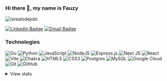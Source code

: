 ### Hi there 👋, my name is Fauzy

<!-- Profile Views -->
<p align="left"> <img src="https://komarev.com/ghpvc/?username=mch-fauzy&label=Profile%20views&color=0e75b6&style=flat" alt="isrealodejobi" /></p>

[![Linkedin Badge](https://img.shields.io/badge/-Muchamad%20Fauzy-blue?style=flat-square&logo=Linkedin&logoColor=white&link=https://www.linkedin.com/in/muchamad-fauzy-2b3489a5/)](https://www.linkedin.com/in/muchamad-fauzy-2b3489a5/)
[![Gmail Badge](https://img.shields.io/badge/-mucha.fauzy@gmail.com-c14438?style=flat-square&logo=Gmail&logoColor=white&link=mailto:mucha.fauzy@gmail.com)](mailto:mucha.fauzy@gmail.com)

### Technologies

![Go](https://img.shields.io/badge/go-%2300ADD8.svg?style=for-the-badge&logo=go&logoColor=white)
![Python](https://img.shields.io/badge/python-3670A0?style=for-the-badge&logo=python&logoColor=ffdd54)
![JavaScript](https://img.shields.io/badge/javascript-%23323330.svg?style=for-the-badge&logo=javascript&logoColor=%23F7DF1E)
![NodeJS](https://img.shields.io/badge/node.js-6DA55F?style=for-the-badge&logo=node.js&logoColor=white)
![Express.js](https://img.shields.io/badge/express.js-%23404d59.svg?style=for-the-badge&logo=express&logoColor=%2361DAFB)
![Next JS](https://img.shields.io/badge/Next-black?style=for-the-badge&logo=next.js&logoColor=white)
![React](https://img.shields.io/badge/react-%2320232a.svg?style=for-the-badge&logo=react&logoColor=%2361DAFB)
![Vite](https://img.shields.io/badge/vite-%23646CFF.svg?style=for-the-badge&logo=vite&logoColor=white)
![Chakra](https://img.shields.io/badge/chakra-%234ED1C5.svg?style=for-the-badge&logo=chakraui&logoColor=white)
![HTML5](https://img.shields.io/badge/html5-%23E34F26.svg?style=for-the-badge&logo=html5&logoColor=white)
![CSS3](https://img.shields.io/badge/css3-%231572B6.svg?style=for-the-badge&logo=css3&logoColor=white)
![Postgres](https://img.shields.io/badge/postgres-%23316192.svg?style=for-the-badge&logo=postgresql&logoColor=white)
![MySQL](https://img.shields.io/badge/mysql-%2300f.svg?style=for-the-badge&logo=mysql&logoColor=white)
![Google Cloud](https://img.shields.io/badge/GoogleCloud-%234285F4.svg?style=for-the-badge&logo=google-cloud&logoColor=white)
![Git](https://img.shields.io/badge/git-%23F05033.svg?style=for-the-badge&logo=git&logoColor=white)
![GitHub](https://img.shields.io/badge/github-%23121011.svg?style=for-the-badge&logo=github&logoColor=white)


<details>
<summary>
  View stats
</summary>
  
### Top Languages
![Top Langs](https://github-readme-stats.vercel.app/api/top-langs/?username=mch-fauzy&hide_progress=true)

### GitHub stats 
<a href="https://github.com/anuraghazra/github-readme-stats">
  <img align="center" src="https://github-readme-stats.vercel.app/api?username=mch-fauzy&count_private=true&show_icons=true&include_all_commits=true" alt="My github stats" />
</a> 


</details>
